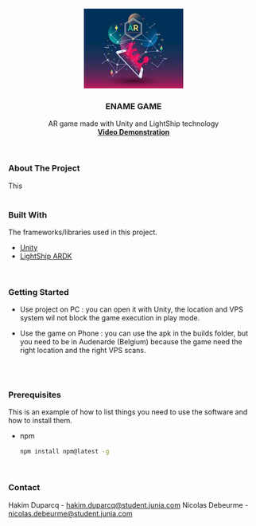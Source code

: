 


<!-- PROJECT SHIELDS -->
<!--
*** I'm using markdown "reference style" links for readability.
*** Reference links are enclosed in brackets [ ] instead of parentheses ( ).
*** See the bottom of this document for the declaration of the reference variables
*** for contributors-url, forks-url, etc. This is an optional, concise syntax you may use.
*** https://www.markdownguide.org/basic-syntax/#reference-style-links
-->




<!-- PROJECT LOGO -->
<br />
<div align="center">
    <img src="logoAR.png" alt="Logo" width="200" height="160">
  </a>

  <h3 align="center">ENAME GAME</h3>

  <p align="center">
    AR game made with Unity and LightShip technology
    <br />
    <a href="https://video"><strong>Video Demonstration</strong></a>
  </p>
</div>
<br />







### About The Project

  This
<br />
<br />



### Built With

The frameworks/libraries used in this project.

* [Unity](https://unity.com/fr)
* [LightShip ARDK](https://lightship.dev/)
<br />





### Getting Started

* Use project on PC : you can open it with Unity, 
                      the location and VPS system wil not block the game execution in play mode.

* Use the game on Phone : you can use the apk in the builds folder, 
                          but you need to be in Audenarde (Belgium) because the game need the right location and the right VPS scans.
<br />
<br />


### Prerequisites

This is an example of how to list things you need to use the software and how to install them.
* npm
  ```sh
  npm install npm@latest -g
  ```
<br />


### Contact

Hakim Duparcq - hakim.duparcq@student.junia.com
Nicolas Debeurme - nicolas.debeurme@student.junia.com
<br />